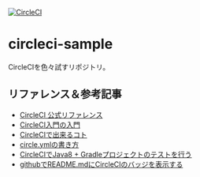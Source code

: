 [![CircleCI](https://circleci.com/gh/nesheep5/circleci-sample.svg?style=svg)](https://circleci.com/gh/nesheep5/circleci-sample)
# circleci-sample
CircleCIを色々試すリポジトリ。

## リファレンス＆参考記事
- [CircleCI 公式リファレンス](https://circleci.com/docs/1.0/configuration/)
- [CircleCI入門の入門](https://simple-it-life.com/2016/03/07/circleci-beginner/)
- [CircleCIで出来るコト](http://qiita.com/noboru_i/items/7d300eb63ae667bf8dc2)
- [circle.ymlの書き方](http://pokrkami.hatenablog.com/entry/2015/12/08/000000)
- [CircleCIでJava8 + Gradleプロジェクトのテストを行う](http://blog.shibayu36.org/entry/2017/01/10/080557)
- [githubでREADME.mdにCircleCIのバッジを表示する](http://qiita.com/Hanocha/items/8ad74258eb43d0959590)
